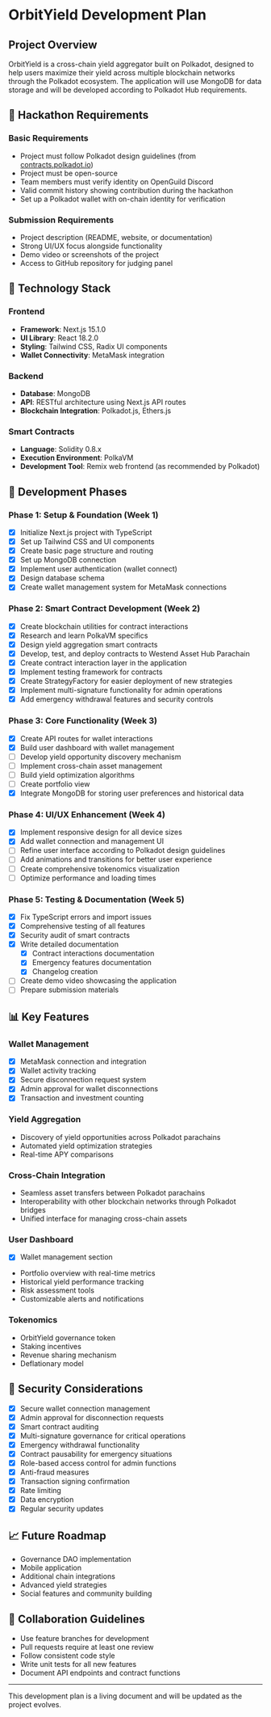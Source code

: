 # OrbitYield Development Plan

## Project Overview
OrbitYield is a cross-chain yield aggregator built on Polkadot, designed to help users maximize their yield across multiple blockchain networks through the Polkadot ecosystem. The application will use MongoDB for data storage and will be developed according to Polkadot Hub requirements.

## 🎯 Hackathon Requirements

### Basic Requirements
- Project must follow Polkadot design guidelines (from [contracts.polkadot.io](https://contracts.polkadot.io/))
- Project must be open-source
- Team members must verify identity on OpenGuild Discord
- Valid commit history showing contribution during the hackathon
- Set up a Polkadot wallet with on-chain identity for verification

### Submission Requirements
- Project description (README, website, or documentation)
- Strong UI/UX focus alongside functionality
- Demo video or screenshots of the project
- Access to GitHub repository for judging panel

## 🔄 Technology Stack

### Frontend
- **Framework**: Next.js 15.1.0
- **UI Library**: React 18.2.0
- **Styling**: Tailwind CSS, Radix UI components
- **Wallet Connectivity**: MetaMask integration

### Backend
- **Database**: MongoDB
- **API**: RESTful architecture using Next.js API routes
- **Blockchain Integration**: Polkadot.js, Ethers.js

### Smart Contracts
- **Language**: Solidity 0.8.x
- **Execution Environment**: PolkaVM
- **Development Tool**: Remix web frontend (as recommended by Polkadot)

## 📝 Development Phases

### Phase 1: Setup & Foundation (Week 1)
- [x] Initialize Next.js project with TypeScript
- [x] Set up Tailwind CSS and UI components
- [x] Create basic page structure and routing
- [x] Set up MongoDB connection
- [x] Implement user authentication (wallet connect)
- [x] Design database schema
- [x] Create wallet management system for MetaMask connections

### Phase 2: Smart Contract Development (Week 2)
- [x] Create blockchain utilities for contract interactions
- [x] Research and learn PolkaVM specifics
- [x] Design yield aggregation smart contracts
- [x] Develop, test, and deploy contracts to Westend Asset Hub Parachain
- [x] Create contract interaction layer in the application
- [x] Implement testing framework for contracts
- [x] Create StrategyFactory for easier deployment of new strategies
- [x] Implement multi-signature functionality for admin operations
- [x] Add emergency withdrawal features and security controls

### Phase 3: Core Functionality (Week 3)
- [x] Create API routes for wallet interactions
- [x] Build user dashboard with wallet management
- [ ] Develop yield opportunity discovery mechanism
- [ ] Implement cross-chain asset management
- [ ] Build yield optimization algorithms
- [ ] Create portfolio view
- [x] Integrate MongoDB for storing user preferences and historical data

### Phase 4: UI/UX Enhancement (Week 4)
- [x] Implement responsive design for all device sizes
- [x] Add wallet connection and management UI
- [ ] Refine user interface according to Polkadot design guidelines
- [ ] Add animations and transitions for better user experience
- [ ] Create comprehensive tokenomics visualization
- [ ] Optimize performance and loading times

### Phase 5: Testing & Documentation (Week 5)
- [x] Fix TypeScript errors and import issues
- [x] Comprehensive testing of all features
- [x] Security audit of smart contracts
- [x] Write detailed documentation
  - [x] Contract interactions documentation
  - [x] Emergency features documentation
  - [x] Changelog creation
- [ ] Create demo video showcasing the application
- [ ] Prepare submission materials

## 📊 Key Features

### Wallet Management
- [x] MetaMask connection and integration
- [x] Wallet activity tracking
- [x] Secure disconnection request system
- [x] Admin approval for wallet disconnections
- [x] Transaction and investment counting

### Yield Aggregation
- Discovery of yield opportunities across Polkadot parachains
- Automated yield optimization strategies
- Real-time APY comparisons

### Cross-Chain Integration
- Seamless asset transfers between Polkadot parachains
- Interoperability with other blockchain networks through Polkadot bridges
- Unified interface for managing cross-chain assets

### User Dashboard
- [x] Wallet management section
- Portfolio overview with real-time metrics
- Historical yield performance tracking
- Risk assessment tools
- Customizable alerts and notifications

### Tokenomics
- OrbitYield governance token
- Staking incentives
- Revenue sharing mechanism
- Deflationary model

## 🔐 Security Considerations
- [x] Secure wallet connection management
- [x] Admin approval for disconnection requests
- [x] Smart contract auditing
- [x] Multi-signature governance for critical operations
- [x] Emergency withdrawal functionality
- [x] Contract pausability for emergency situations
- [x] Role-based access control for admin functions
- [x] Anti-fraud measures
- [x] Transaction signing confirmation
- [x] Rate limiting
- [x] Data encryption
- [x] Regular security updates

## 📈 Future Roadmap
- Governance DAO implementation
- Mobile application
- Additional chain integrations
- Advanced yield strategies
- Social features and community building

## 🤝 Collaboration Guidelines
- Use feature branches for development
- Pull requests require at least one review
- Follow consistent code style
- Write unit tests for all new features
- Document API endpoints and contract functions

---

This development plan is a living document and will be updated as the project evolves.
